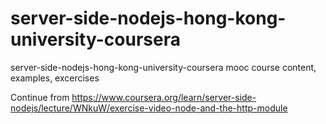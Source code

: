 # server-side-nodejs-hong-kong-university-coursera
server-side-nodejs-hong-kong-university-coursera mooc course content, examples, excercises

Continue from https://www.coursera.org/learn/server-side-nodejs/lecture/WNkuW/exercise-video-node-and-the-http-module
